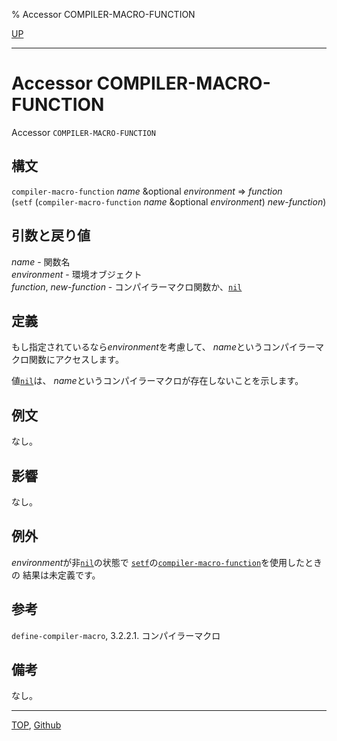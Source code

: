% Accessor COMPILER-MACRO-FUNCTION

[UP](3.8.html)  

---

# Accessor **COMPILER-MACRO-FUNCTION**


Accessor `COMPILER-MACRO-FUNCTION`


## 構文

`compiler-macro-function` *name* &optional *environment* => *function*  
(`setf` (`compiler-macro-function` *name* &optional *environment*) *new-function*)


## 引数と戻り値

*name* - 関数名  
*environment* - 環境オブジェクト  
*function*, *new-function* - コンパイラーマクロ関数か、[`nil`](5.3.nil-variable.html)


## 定義

もし指定されているなら*environment*を考慮して、
*name*というコンパイラーマクロ関数にアクセスします。

値[`nil`](5.3.nil-variable.html)は、
*name*というコンパイラーマクロが存在しないことを示します。


## 例文

なし。


## 影響

なし。


## 例外

*environment*が非[`nil`](5.3.nil-variable.html)の状態で
[`setf`](5.3.setf.html)の[`compiler-macro-function`](3.8.compiler-macro-function.html)を使用したときの
結果は未定義です。


## 参考

`define-compiler-macro`,
3.2.2.1. コンパイラーマクロ


## 備考

なし。


---
[TOP](index.html),  [Github](https://github.com/nptcl/npt-japanese)

